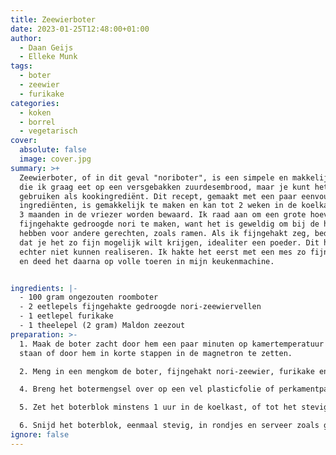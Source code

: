 ```yaml
---
title: Zeewierboter
date: 2023-01-25T12:48:00+01:00
author:
  - Daan Geijs
  - Elleke Munk
tags:
  - boter
  - zeewier
  - furikake
categories:
  - koken
  - borrel
  - vegetarisch
cover:
  absolute: false
  image: cover.jpg
summary: >+
  Zeewierboter, of in dit geval "noriboter", is een simpele en makkelijke spread
  die ik graag eet op een versgebakken zuurdesembrood, maar je kunt het ook
  gebruiken als kookingrediënt. Dit recept, gemaakt met een paar eenvoudige
  ingrediënten, is gemakkelijk te maken en kan tot 2 weken in de koelkast of tot
  3 maanden in de vriezer worden bewaard. Ik raad aan om een grote hoeveelheid
  fijngehakte gedroogde nori te maken, want het is geweldig om bij de hand te
  hebben voor andere gerechten, zoals ramen. Als ik fijngehakt zeg, bedoel ik
  dat je het zo fijn mogelijk wilt krijgen, idealiter een poeder. Dit heb ik
  echter niet kunnen realiseren. Ik hakte het eerst met een mes zo fijn mogelijk
  en deed het daarna op volle toeren in mijn keukenmachine.


ingredients: |-
  - 100 gram ongezouten roomboter
  - 2 eetlepels fijngehakte gedroogde nori-zeewiervellen
  - 1 eetlepel furikake
  - 1 theelepel (2 gram) Maldon zeezout
preparation: >-
  1. Maak de boter zacht door hem een paar minuten op kamertemperatuur te laten
  staan of door hem in korte stappen in de magnetron te zetten.

  2. Meng in een mengkom de boter, fijngehakt nori-zeewier, furikake en Maldon-zeezout. Ik gebruik hiervoor mijn KitchenAid, maar je kunt het zelfs met de hand doen als je liever je handen vuil maakt. Zorg ervoor dat alle ingrediënten gelijkmatig door de botermassa zijn gemengd.

  4. Breng het botermengsel over op een vel plasticfolie of perkamentpapier en vorm er een blok van.

  5. Zet het boterblok minstens 1 uur in de koelkast, of tot het stevig is.

  6. Snijd het boterblok, eenmaal stevig, in rondjes en serveer zoals gewenst.
ignore: false
---
```

